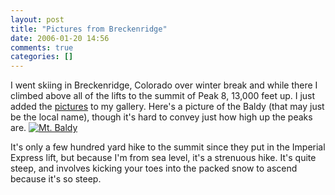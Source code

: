 ```yaml
---
layout: post
title: "Pictures from Breckenridge"
date: 2006-01-20 14:56
comments: true
categories: []
---
```

I went skiing in Breckenridge, Colorado over winter break and while there I climbed above all of the lifts to the summit of Peak 8, 13,000 feet up.  I just added the <a href="http://gallery.dinomite.net/gallery/v/Skiing/Breckenridge+2006">pictures</a> to my gallery.  Here's a picture of the Baldy (that may just be the local name), though it's hard to convey just how high up the peaks are.
<a href="http://gallery.dinomite.net/gallery/v/Skiing/Breckenridge+2006/IMG_0095.JPG.html"><img src='http://dinomite.net/wp-content/images/IMG_0095.JPG' alt='Mt. Baldy' /></a>

It's only a few hundred yard hike to the summit since they put in the Imperial Express lift, but because I'm from sea level, it's a strenuous hike.  It's quite steep, and involves kicking your toes into the packed snow to ascend because it's so steep.
